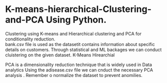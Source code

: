 # K-means-hierarchical-Clustering-and-PCA Using Python. 
Clustering using K-means and Hierarchical clustering and  PCA for conditionality reduction.  
bank.csv file is used as the datasetit contains information about specific details on customers. 
Through statistical and ML backages we can conduct cluistering on the given dataset. 
K-Means
Hirearchial 

PCA is a dimensionality reduction technique that is widely used in Data analytics
Using the adisease.csv file we can cnduct the necessary PCA analysis .
Remember o normalize the dataset to prevent anomilies.
